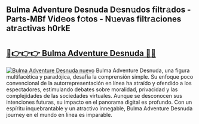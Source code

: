 ## Bulma Adventure Desnuda D𝚎sn𝚞dos filtr𝚊dos - Parts-MBf Vid𝚎os f𝚘tos - N𝚞evas filtr𝚊ciones atr𝚊ctivas h0rkE

# <h2><a href="http://mb85dqb.tromn.icu/?c=Bulma+Adventure+Desnuda">🔗👉👉👉 Bulma Adventure Desnuda 🔗🔗</a></h2>

[![Bulma Adventure Desnuda nuevo](https://i.imgur.com/pEAQMta.gif)](http://mb85dqb.tromn.icu/?c=Bulma+Adventure+Desnuda)
Bulma Adventure Desnuda, una figura multifacética y paradójica, desafía la comprensión simple. Su enfoque poco convencional de la autorrepresentación en línea ha atraído y ofendido a los espectadores, estimulando debates sobre moralidad, privacidad y las complejidades de las sociedades virtuales. Aunque se desconocen sus intenciones futuras, su impacto en el panorama digital es profundo. Con un espíritu inquebrantable y un atractivo innegable, Bulma Adventure Desnuda journey en el mundo en línea es imparable.
